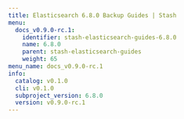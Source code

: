 ```yaml
---
title: Elasticsearch 6.8.0 Backup Guides | Stash
menu:
  docs_v0.9.0-rc.1:
    identifier: stash-elasticsearch-guides-6.8.0
    name: 6.8.0
    parent: stash-elasticsearch-guides
    weight: 65
menu_name: docs_v0.9.0-rc.1
info:
  catalog: v0.1.0
  cli: v0.1.0
  subproject_version: 6.8.0
  version: v0.9.0-rc.1
---
```


